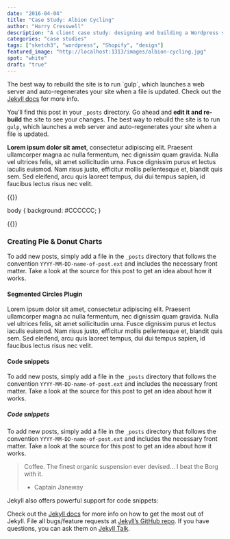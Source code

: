 ```yaml
---
date: "2016-04-04"
title: "Case Study: Albion Cycling"
author: "Harry Cresswell"
description: "A client case study: designing and building a Wordpress site with Shopify intergration."
categories: "case studies"
tags: ["sketch3", "wordpress", "Shopify", "design"]
featured_image: "http://localhost:1313/images/albion-cycling.jpg"
spot: "white"
draft: "true"
---
```



<p class="message">The best way to rebuild the site is to run `gulp`, which launches a web server and auto-regenerates <!--more-->your site when a file is updated. Check out the <a href="">Jekyll docs</a> for more info.</p>

You’ll find this post in your `_posts` directory. Go ahead and **edit it and re-build** the site to see your changes. The best way to rebuild the site is to run `gulp`, which launches a web server and auto-regenerates your site when a file is updated.


**Lorem ipsum dolor sit amet**, consectetur adipiscing elit. Praesent ullamcorper magna ac nulla fermentum, nec dignissim quam gravida. Nulla vel ultrices felis, sit amet sollicitudin urna. Fusce dignissim purus et lectus iaculis euismod. Nam risus justo, efficitur mollis pellentesque et, blandit quis sem. Sed eleifend, arcu quis laoreet tempus, dui dui tempus sapien, id faucibus lectus risus nec velit.


{{<highlight css>}}

body {
  background: #CCCCCC;
}

{{</highlight>}}

### Creating Pie & Donut Charts

To add new posts, simply add a file in the `_posts` directory that follows the convention `YYYY-MM-DD-name-of-post.ext` and includes the necessary front matter. Take a look at the source for this post to get an idea about how it works.


#### Segmented Circles Plugin

Lorem ipsum dolor sit amet, consectetur adipiscing elit. Praesent ullamcorper magna ac nulla fermentum, nec dignissim quam gravida. Nulla vel ultrices felis, sit amet sollicitudin urna. Fusce dignissim purus et lectus iaculis euismod. Nam risus justo, efficitur mollis pellentesque et, blandit quis sem. Sed eleifend, arcu quis laoreet tempus, dui dui tempus sapien, id faucibus lectus risus nec velit.


#### Code snippets

To add new posts, simply add a file in the `_posts` directory that follows the convention `YYYY-MM-DD-name-of-post.ext` and includes the necessary front matter. Take a look at the source for this post to get an idea about how it works.

##### Code snippets

To add new posts, simply add a file in the `_posts` directory that follows the convention `YYYY-MM-DD-name-of-post.ext` and includes the necessary front matter. Take a look at the source for this post to get an idea about how it works.


> Coffee. The finest organic suspension ever devised... I beat the Borg with it.
> - Captain Janeway


Jekyll also offers powerful support for code snippets:


Check out the [Jekyll docs][jekyll-docs] for more info on how to get the most out of Jekyll. File all bugs/feature requests at [Jekyll’s GitHub repo][jekyll-gh]. If you have questions, you can ask them on [Jekyll Talk](jekyll-talk).

[jekyll-docs]: http://jekyllrb.com/docs/home
[jekyll-gh]:   https://github.com/jekyll/jekyll
[jekyll-talk]: https://talk.jekyllrb.com/
